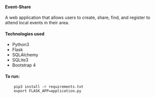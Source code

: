 #### Event-Share
A web application that allows users to create, share, find, and register to attend local events in their area.

#### Technologies used
* Python3
* Flask
* SQLAlchemy
* SQLite3
* Bootstrap 4

#### To run:
```
    pip3 install -r requirements.txt
    export FLASK_APP=application.py
```